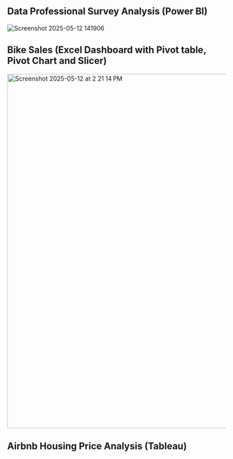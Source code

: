 ## Data Professional Survey Analysis (Power BI)
![Screenshot 2025-05-12 141906](https://github.com/user-attachments/assets/df6fec53-3582-424d-817e-08a09b0cb618)

## Bike Sales (Excel Dashboard with Pivot table, Pivot Chart and Slicer)
<img width="816" alt="Screenshot 2025-05-12 at 2 21 14 PM" src="https://github.com/user-attachments/assets/8abc354a-786a-4adf-abd5-5cad0b0b1a9d" />

## Airbnb Housing Price Analysis (Tableau)



